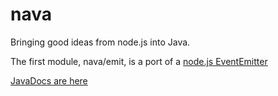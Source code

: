 nava
====

Bringing good ideas from node.js into Java.

The first module, nava/emit, is a port of a [node.js EventEmitter](http://nodejs.org/api/events.html#events_class_events_eventemitter)



[JavaDocs are here](http://morganconrad.github.io/nava/javadocs/)
